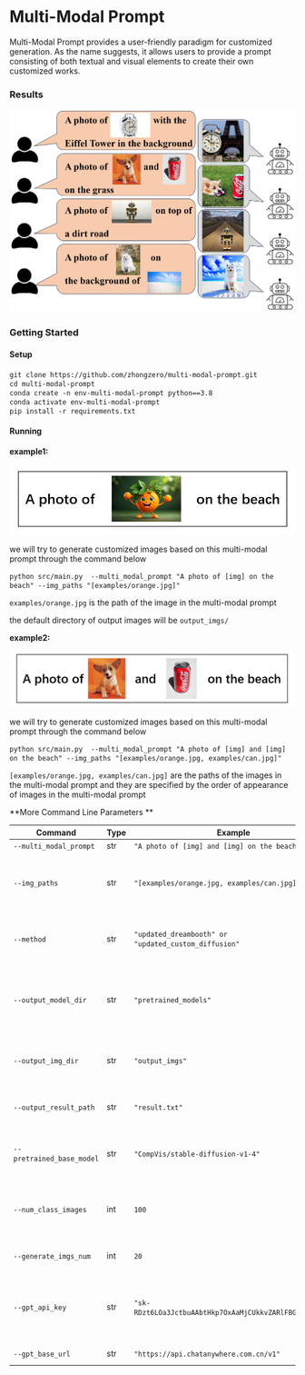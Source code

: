 # Multi-Modal Prompt

Multi-Modal Prompt provides a user-friendly paradigm for customized generation. As the name suggests, it allows users to provide a prompt consisting of both textual and visual elements to create their own customized works.

### Results

![resen](assets/present.jpg)





### Getting Started

#### Setup

```
git clone https://github.com/zhongzero/multi-modal-prompt.git
cd multi-modal-prompt
conda create -n env-multi-modal-prompt python==3.8
conda activate env-multi-modal-prompt
pip install -r requirements.txt
```



#### Running

**example1:** 

![70921191997](assets/multi_modal_prompt_example1.png)

we will try to generate customized images based on this multi-modal prompt through the command below

```
python src/main.py  --multi_modal_prompt "A photo of [img] on the beach" --img_paths "[examples/orange.jpg]"
```

`examples/orange.jpg` is the path of the image in the multi-modal prompt

the default directory of output images will be `output_imgs/`

**example2:** 

![70921531215](assets/multi_modal_prompt_example2.png)

we will try to generate customized images based on this multi-modal prompt through the command below

```
python src/main.py  --multi_modal_prompt "A photo of [img] and [img] on the beach" --img_paths "[examples/orange.jpg, examples/can.jpg]"
```

`[examples/orange.jpg, examples/can.jpg]` are the paths of the images in the multi-modal prompt and they are specified by the order of appearance of images in the multi-modal prompt



**More Command Line Parameters ** 

| Command                   | Type | Example                                                 | Description                                                  |
| ------------------------- | ---- | ------------------------------------------------------- | ------------------------------------------------------------ |
| `--multi_modal_prompt`    | str  | `"A photo of [img] and [img] on the beach"`             | Multi-modal prompt.                                          |
| `--img_paths`             | str  | `"[examples/orange.jpg, examples/can.jpg]"`             | List of picture paths(in the order of appearance in the prompt) in the format of "[img1_path, img2_path, ...]". |
| `--method`                | str  | `"updated_dreambooth" or "updated_custom_diffusion"`    | *Optional* Defaults to `"updated_dreambooth"`. The based finetuning method we use in our paradigm. |
| `--output_model_dir`      | str  | `"pretrained_models"`                                   | *Optional* Defaults to ` "pretrained_models"`.  The output directory to store the fine-tuned model checkpoint and some intermediate outputs. |
| `--output_img_dir`        | str  | `"output_imgs"`                                         | *Optional* Defaults to ` "output_imgs"`.  The output directory to store the generated images. |
| `--output_result_path`    | str  | `"result.txt"`                                          | *Optional* Defaults to ` "result.txt"`.  The output file to store evaluation results. |
| `--pretrained_base_model` | str  | `"CompVis/stable-diffusion-v1-4"`                       | *Optional* Defaults to `"CompVis/stable-diffusion-v1-4"`. The pretrained base model used in our paradigm. |
| `--num_class_images`      | int  | `100`                                                   | *Optional* Defaults to `100`.  The number of images generated by pretrained_base_model for prior preservation loss. |
| `--generate_imgs_num`     | int  | `20`                                                    | *Optional* Defaults to `20`.   The number of images to generate. |
| `--gpt_api_key`           | str  | `"sk-RDzt6LOa3JctbuAAbtHkp7OxAaMjCUkkvZARlFBGg0pI5hhC"` | *Optional* Api key of openai gpt3.5. This project has provided a available api  key for test, and please don't use it for other purpose. |
| `--gpt_base_url`          | str  | `"https://api.chatanywhere.com.cn/v1"`                  | *Optional* Base url of openai gpt3.5.                        |
